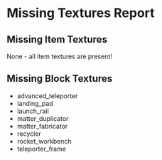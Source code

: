 # Missing Textures Report

## Missing Item Textures
None - all item textures are present!

## Missing Block Textures
- advanced_teleporter
- landing_pad
- launch_rail
- matter_duplicator
- matter_fabricator
- recycler
- rocket_workbench
- teleporter_frame